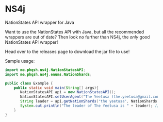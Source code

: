 # NS4j
NationStates API wrapper for Java

Want to use the NationStates API with Java, but all the recommended wrappers are out of date? Then look no further than NS4j, the *only* good NationStates API wrapper!

Head over to the releases page to download the jar file to use!

Sample usage:
```java
import me.phqsh.ns4j.NationStatesAPI;
import me.phqsh.ns4j.enums.NationShards;

public class Example {
    public static void main(String[] args){
       NationStatesAPI api = new NationStatesAPI();
       NationStatesAPI.setUserAgent("The Yeetusa (the.yeetusa@gmail.com)");
       String leader = api.getNationShards("the yeetusa", NationShards.LEADER).getLeader();
       System.out.println("The leader of The Yeetusa is " + leader); // The leader of The Yeetusa is Viktor McRain
    }
}
```
